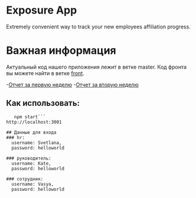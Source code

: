 # Exposure App
Extremely convenient way to track your new employees affiliation progress.

# Важная информация
Актуальный код нашего приложения лежит в ветке master. Код фронта вы можете найти в ветке [front](https://github.com/greenatom-hr-case-lab/exposure-app-4x4/tree/front).

-[Отчет за первую неделю](https://youtu.be/-ZwnUnwZZlc)
-[Отчет за вторую неделю](https://youtu.be/-0WG5laPraQ)

## Как использовать:
  ```npm install
     npm start```
  http://localhost:3001
  
## Данные для входа 
### hr:  
    username: Svetlana, 
    password: helloworld
    
### руководитель:  
    username: Kate, 
    password: helloworld
  
### сотрудник: 
    username: Vasya,
    password: helloworld
    
    
